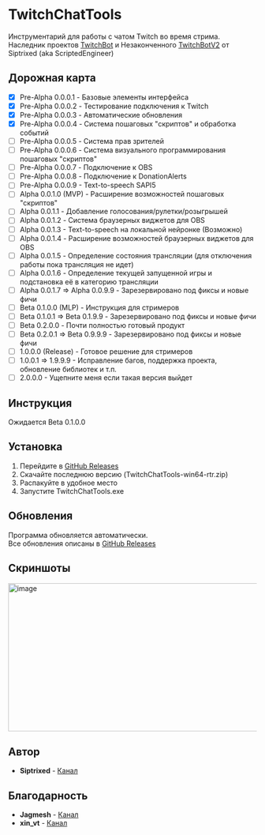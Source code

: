 # TwitchChatTools

Инструментарий для работы с чатом Twitch во время стрима. <br>
Наследник проектов [TwitchBot](https://github.com/ScriptedEngineer/TwitchBot) и Незаконченного [TwitchBotV2](https://github.com/Siptrixed/TwitchBotV2) от Siptrixed (aka ScriptedEngineer)

## Дорожная карта
- [x] Pre-Alpha 0.0.0.1 - Базовые элементы интерфейса
- [x] Pre-Alpha 0.0.0.2 - Тестирование подключения к Twitch
- [x] Pre-Alpha 0.0.0.3 - Автоматические обновления
- [x] Pre-Alpha 0.0.0.4 - Система пошаговых "скриптов" и обработка событий
- [ ] Pre-Alpha 0.0.0.5 - Система прав зрителей
- [ ] Pre-Alpha 0.0.0.6 - Система визуального программирования пошаговых "скриптов"
- [ ] Pre-Alpha 0.0.0.7 - Подключение к OBS
- [ ] Pre-Alpha 0.0.0.8 - Подключение к DonationAlerts
- [ ] Pre-Alpha 0.0.0.9 - Text-to-speech SAPI5
- [ ] Alpha 0.0.1.0 (MVP) - Расширение возможностей пошаговых "скриптов"
- [ ] Alpha 0.0.1.1 - Добавление голосования/рулетки/розыгрышей
- [ ] Alpha 0.0.1.2 - Система браузерных виджетов для OBS
- [ ] Alpha 0.0.1.3 - Text-to-speech на локальной нейронке (Возможно)
- [ ] Alpha 0.0.1.4 - Расширение возможностей браузерных виджетов для OBS
- [ ] Alpha 0.0.1.5 - Определение состояния трансляции (для отключения работы пока трансляция не идет)
- [ ] Alpha 0.0.1.6 - Определение текущей запущенной игры и подстановка её в категорию трансляции
- [ ] Alpha 0.0.1.7 => Alpha 0.0.9.9 - Зарезервировано под фиксы и новые фичи
- [ ] Beta 0.1.0.0 (MLP) - Инструкция для стримеров
- [ ] Beta 0.1.0.1 => Beta 0.1.9.9 - Зарезервировано под фиксы и новые фичи
- [ ] Beta 0.2.0.0 - Почти полностью готовый продукт
- [ ] Beta 0.2.0.1 => Beta 0.9.9.9 - Зарезервировано под фиксы и новые фичи
- [ ] 1.0.0.0 (Release) - Готовое решение для стримеров
- [ ] 1.0.0.1 => 1.9.9.9 - Исправление багов, поддержка проекта, обновление библиотек и т.п.
- [ ] 2.0.0.0 - Ущепните меня если такая версия выйдет
  
## Инструкция

Ожидается Beta 0.1.0.0

## Установка

1. Перейдите в [GitHub Releases](https://github.com/Siptrixed/TwitchChatTools/releases)
1. Cкачайте последнюю версию (TwitchChatTools-win64-rtr.zip)
2. Распакуйте в удобное место
1. Запустите TwitchChatTools.exe

## Обновления

Программа обновляется автоматически. <br>
Все обновления описаны в [GitHub Releases](https://github.com/Siptrixed/TwitchChatTools/releases)

## Скриншоты

<img width="600" height="300" alt="image" src="https://github.com/user-attachments/assets/53ce1810-f1bc-4429-a349-68c25200cb88" />

## Автор

* **Siptrixed** - [Канал](https://www.twitch.tv/siptrixed)

## Благодарность

* **Jagmesh** - [Канал](https://www.twitch.tv/jagmesh)
* **xin_vt** - [Канал](https://www.twitch.tv/xin_vt)
